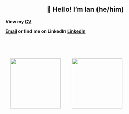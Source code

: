 <h2 align="center"> 👋 Hello! I’m Ian (he/him) </h2>

<!--
- 🔭 I’m currently working on ...
- 🌱 I’m currently learning ...
- 👯 I’m looking to collaborate on ...
- 🤔 I’m looking for help with ...
- 💬 Ask me about ...
- 📫 How to reach me: ...
- 😄 Pronouns: ...
- ⚡ Fun fact: ...
-->

**View my [CV](https://github.com/Battery0/CV)**

**<a href="mailto:king.ian.uk@gmail.com">Email</a> or find me on LinkedIn <a href="https://www.linkedin.com/in/iankinguk/">LinkedIn</a>**

<br>
<br>

<p align="left">
  <img height="160px" style="padding: 15px;" src="https://github-readme-stats.vercel.app/api?username=battery0&show_icons=true&theme=onedark" />  
  <img height="160px" style="padding: 15px;" src="https://github-readme-stats.vercel.app/api/top-langs/?username=battery0&layout=compact&theme=onedark"/>
</p>
